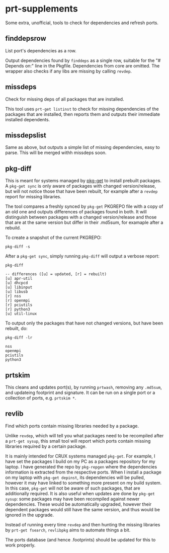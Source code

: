 # prt-supplements
Some extra, unofficial, tools to check for dependencies and refresh ports.

## finddepsrow
List port's dependencies as a row.

Output dependencies found by `finddeps` as a single row, suitable for
the "# Depends on:" line in the Pkgfile. Dependencies from core are
omitted. The wrapper also checks if any libs are missing by calling
`revdep`.

## missdeps
Check for missing deps of all packages that are installed.

This tool uses `prt-get listinst` to check for missing dependencies of
the packages that are installed, then reports them and outputs their
immediate installed dependents.

## missdepslist
Same as above, but outputs a simple list of missing dependencies, easy
to parse. This will be merged withh missdeps soon.

## pkg-diff
This is meant for systems managed by [pkg-get](https://crux.nu/portdb/?a=search&q=pkg-get) to install prebuilt packages.
A `pkg-get sync` is only aware of packages with changed version/release,
but will not notice those that have been rebuilt, for example after a
`revdep` report for missing libraries.

The tool compares a freshly synced by `pkg-get` PKGREPO file with a copy of
an old one and outputs differences of packages found in both. It will
distinguish between packages with a changed version/release and those
that are at the same version but differ in their .md5sum, for examaple
after a rebuild.

To create a snapshot of the current PKGREPO:
```
pkg-diff -s
```

After a `pkg-get sync`, simply running `pkg-diff` will output a verbose report:
```
pkg-diff

-- differences ([u] = updated, [r] = rebuilt)
[u] apr-util
[u] dhcpcd
[u] libinput
[u] libusb
[r] nss
[r] openmpi
[r] pciutils
[r] python3
[u] util-linux
```

To output only the packages that have not changed versions, but have been rebuilt,
do:
```
pkg-diff -lr

nss
openmpi
pciutils
python3
```

## prtskim
This cleans and updates port(s), by running `prtwash`, removing any
`.md5sum`, and updateing footprint and signature. It can be run on a
single port or a collection of ports, e.g. `prtskim *`.

## revlib
Find which ports contain missing libraries needed by a package.

Unlike `revdep`, which will tell you what packages need to be recompiled
after a `prt-get sysup`, this small tool will report which ports contain
missing libraries required by a certain package. 

It is mainly intended for CRUX systems managed `pkg-get`. For example,
I have set the packages I build on my PC as a packages repository for my
laptop. I have generated the repo by `pkg-repgen` where the dependencies
information is extracted from the respective ports. When I install a
package on my laptop with `pkg-get depinst`, its dependencies will be
pulled, however it may have linked to something more present on my build
system. In this case, `pkg-get` will not be aware of such packages,
that are additionally required. It is also useful when updates are done
by `pkg-get sysup`: some packages may have been recompiled against newer
dependencies. These would be automatically upgraded, however their
dependent packages would still have the same version, and thus would be
ignored in the upgrade.

Instead of running every time `revdep` and then hunting the missing
libraries by `prt-get fsearch`, `revlibpkg` aims to automate things a
bit.

The ports database (and hence .footprints) should be updated for this to
work properly.

